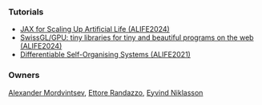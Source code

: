 
<script src="twgl-full.min.js"></script>
<script type="module" src="ca.js"></script>

<style>
canvas {
    width: 100%;
}
</style>
<canvas id=canvas width="512" height="256"></canvas>


### Tutorials

* [JAX for Scaling Up Artificial Life (ALIFE2024)](./jax_alife24/)
* [SwissGL/GPU: tiny libraries for tiny and beautiful programs on the web (ALIFE2024)](./swissgl_alife24)
* [Differentiable Self-Organising Systems (ALIFE2021)](./alife21_tutorial/)



### Owners

[Alexander Mordvintsev](https://znah.net/),
[Ettore Randazzo](https://oteret.github.io/),
[Eyvind Niklasson](https://eyvind.me/)


<script type="module">
    import {CA} from "./ca.js"
    const canvas = document.getElementById('canvas');
    const gl = canvas.getContext('webgl', { alpha: false })
    const size = [512, 256];
    const ca = new CA(gl, size);
    ca.uniforms.mousePos = size;
    let stepPerFrame = 8.0;

    function triggerMousePos(e) {
        const rect = canvas.getBoundingClientRect();
        const x = (e.clientX - rect.left)/rect.width;
        const y = (e.clientY - rect.top)/rect.height;
        const [w, h] = size;
        ca.uniforms.mousePos = [x*w, (1.0-y)*h];
        if (stepPerFrame<=0.0) {
            requestAnimationFrame(render);
        }
        stepPerFrame = 4.0;
    }

    canvas.addEventListener('mousemove', triggerMousePos);
    canvas.addEventListener('touchmove', e=>{
        for (const t of e.changedTouches) {
            triggerMousePos(t);
        }
    });


    function render() {
        if (stepPerFrame <= 0.0) {
            return;
        }
        for(let i=0; i<stepPerFrame; ++i) {
            ca.step();
        }
        stepPerFrame -= 0.025;
        twgl.bindFramebufferInfo(gl);
        ca.render();
        requestAnimationFrame(render);
    }
    render();

</script>
